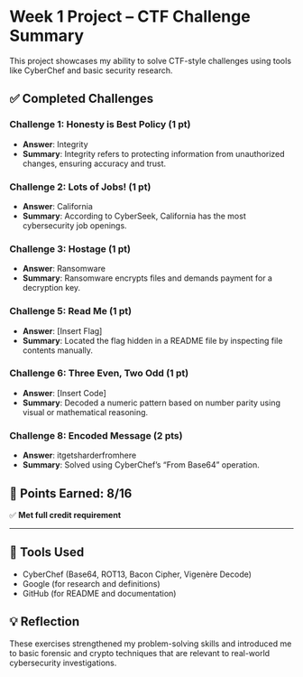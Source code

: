 # Week 1 Project – CTF Challenge Summary

This project showcases my ability to solve CTF-style challenges using tools like CyberChef and basic security research.

## ✅ Completed Challenges

### Challenge 1: Honesty is Best Policy (1 pt)
- **Answer**: Integrity  
- **Summary**: Integrity refers to protecting information from unauthorized changes, ensuring accuracy and trust.

### Challenge 2: Lots of Jobs! (1 pt)
- **Answer**: California  
- **Summary**: According to CyberSeek, California has the most cybersecurity job openings.

### Challenge 3: Hostage (1 pt)
- **Answer**: Ransomware  
- **Summary**: Ransomware encrypts files and demands payment for a decryption key.

### Challenge 5: Read Me (1 pt)
- **Answer**: [Insert Flag]  
- **Summary**: Located the flag hidden in a README file by inspecting file contents manually.

### Challenge 6: Three Even, Two Odd (1 pt)
- **Answer**: [Insert Code]  
- **Summary**: Decoded a numeric pattern based on number parity using visual or mathematical reasoning.

### Challenge 8: Encoded Message (2 pts)
- **Answer**: itgetsharderfromhere  
- **Summary**: Solved using CyberChef’s “From Base64” operation.

## 🏁 Points Earned: 8/16  
✅ **Met full credit requirement**

---

## 🔧 Tools Used
- CyberChef (Base64, ROT13, Bacon Cipher, Vigenère Decode)
- Google (for research and definitions)
- GitHub (for README and documentation)

## 💡 Reflection
These exercises strengthened my problem-solving skills and introduced me to basic forensic and crypto techniques that are relevant to real-world cybersecurity investigations.
